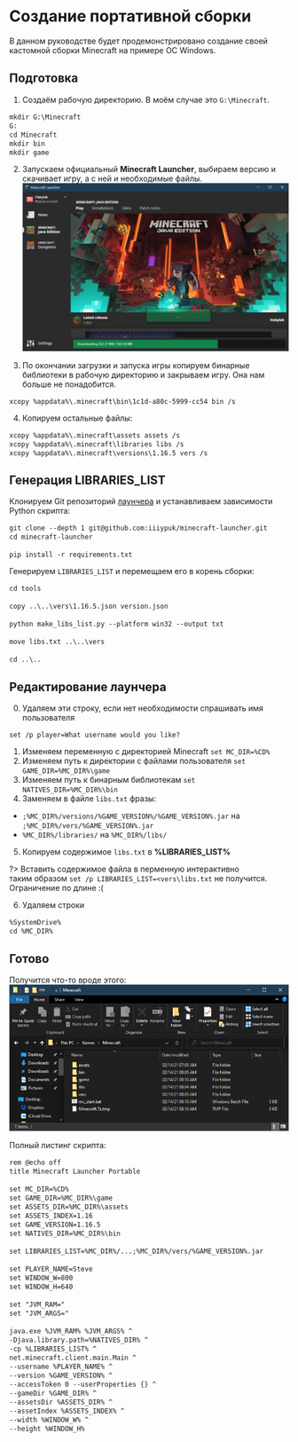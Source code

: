 # Создание портативной сборки
В данном руководстве будет продемонстрировано создание своей кастомной сборки Minecraft на примере ОС Windows.

## Подготовка
1. Создаём рабочую директорию.
В моём случае это `G:\Minecraft`.
``` batch
mkdir G:\Minecraft
G:
cd Minecraft
mkdir bin
mkdir game
```

2. Запускаем официальный **Minecraft Launcher**, выбираем версию и скачивает игру, а с ней и необходимые файлы.
![Minecraft Launcher](_media/portable/01-launcher.png)

3. По окончании загрузки и запуска игры копируем бинарные библиотеки в рабочую директорию и закрываем игру. Она нам больше не понадобится.
``` batch
xcopy %appdata%\.minecraft\bin\1c1d-a80c-5999-cc54 bin /s
```

4. Копируем остальные файлы:
``` batch
xcopy %appdata%\.minecraft\assets assets /s
xcopy %appdata%\.minecraft\libraries libs /s
xcopy %appdata%\.minecraft\versions\1.16.5 vers /s
```

## Генерация LIBRARIES_LIST
Клонируем Git репозиторий [лаунчера](https://github.com/iiiypuk/minecraft-launcher) и устанавливаем зависимости Python скрипта:
``` batch
git clone --depth 1 git@github.com:iiiypuk/minecraft-launcher.git
cd minecraft-launcher

pip install -r requirements.txt
```

Генерируем `LIBRARIES_LIST` и перемещаем его в корень сборки:
``` batch
cd tools

copy ..\..\vers\1.16.5.json version.json

python make_libs_list.py --platform win32 --output txt

move libs.txt ..\..\vers

cd ..\..
```

## Редактирование лаунчера

0. Удаляем эти строку, если нет необходимости спрашивать имя пользователя
``` batch
set /p player=What username would you like? 
```

1. Изменяем переменную с директорией Minecraft `set MC_DIR=%CD%`
2. Изменяем путь к директории с файлами пользователя `set GAME_DIR=%MC_DIR%\game`
3. Изменяем путь к бинарным библиотекам `set NATIVES_DIR=%MC_DIR%\bin`
4. Заменяем в файле `libs.txt` фразы:
* `;%MC_DIR%/versions/%GAME_VERSION%/%GAME_VERSION%.jar` на `;%MC_DIR%/vers/%GAME_VERSION%.jar`
* `%MC_DIR%/libraries/` на `%MC_DIR%/libs/`
5. Копируем содержимое `libs.txt` в **%LIBRARIES_LIST%**

?> Вставить содержимое файла в перменную интерактивно  
таким образом `set /p LIBRARIES_LIST=<vers\libs.txt` не получится.  
Ограничение по длине :(

6. Удаляем строки
``` batch
%SystemDrive%
cd %MC_DIR%
```

## Готово
Получится что-то вроде этого:
![Листинг директори](_media/portable/02-directory.png)

Полный листинг скрипта:
```batch
rem @echo off
title Minecraft Launcher Portable

set MC_DIR=%CD%
set GAME_DIR=%MC_DIR%\game
set ASSETS_DIR=%MC_DIR%\assets
set ASSETS_INDEX=1.16
set GAME_VERSION=1.16.5
set NATIVES_DIR=%MC_DIR%\bin

set LIBRARIES_LIST=%MC_DIR%/...;%MC_DIR%/vers/%GAME_VERSION%.jar

set PLAYER_NAME=Steve
set WINDOW_W=800
set WINDOW_H=640

set "JVM_RAM="
set "JVM_ARGS="

java.exe %JVM_RAM% %JVM_ARGS% ^
-Djava.library.path=%NATIVES_DIR% ^
-cp %LIBRARIES_LIST% ^
net.minecraft.client.main.Main ^
--username %PLAYER_NAME% ^
--version %GAME_VERSION% ^
--accessToken 0 --userProperties {} ^
--gameDir %GAME_DIR% ^
--assetsDir %ASSETS_DIR% ^
--assetIndex %ASSETS_INDEX% ^
--width %WINDOW_W% ^
--height %WINDOW_H%
```
